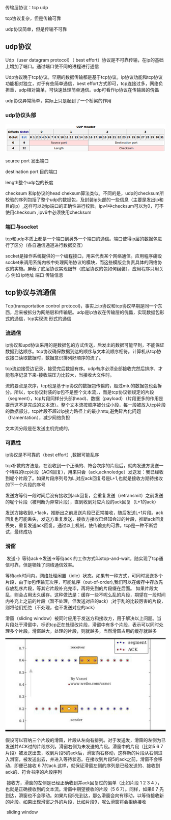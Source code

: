 传输层协议：tcp udp

tcp协议复杂，但是传输可靠

udp协议简单，但是传输不可靠

## udp协议

Udp（user datagram protocol）（ best effort）协议是不可靠传输，在ip的基础上增加了端口。通过端口使不同的进程进行通信

Udp协议晚于tcp协议。早期的数据传输都是基于tcp协议。ip协议功能和tcp协议功能相对独立，对于有些简单通信，best effort方式即可，tcp连接过多，网络负担重，udp相对简单，可快速处理简单通信。udp可看作ip协议在传输层的傀儡

udp协议异常简单，实际上只是起到了一个桥梁的作用

### udp协议头部

![1562591230308](../image/1562591230308.png)

source port 发出端口

destination port 目的端口

length整个udp包的长度

checksum 和ip协议的head cheksum算法类似。不同的是，udp的checksum所校验的序列包括了整个udp的数据包，及封装ip头部的一些信息（主要是发出ip和目的ip）,这样可以对ip端口的正确性进行校验。ipv4中checksum可以为0，可不使用checksum ,ipv6中必须使用checksum

### 端口与socket

tcp和udp本质上都是一个端口到另外一个端口的通信。端口使得ip层的数据包进行了区分（各自通信通道进行数据交互）

​		socket是操作系统提供的一个编程接口，用来代表某个网络通信。应用程序痛殴socket来调用系统内核中处理网络协议的模块，而这些模版会负责具体的网络协议的实施。屏蔽了底层协议实现细节（底层协议的包如何组装），应用程序只用关心 例如 ip地址 端口 传输信息

## tcp协议与流通信

Tcp(transportation control protocol)，事实上ip协议和tcp协议早期是同一个东西，后来被拆分为网络层和传输层。udp是ip协议在传输层的傀儡，实现数据包形式的通信，tcp实现流 形式的通信

### 流通信

ip协议和upd协议采用的是数据包的方式传送，后发出的数据可能早到，不能保证数据到达顺序。tcp协议确保数据到达的顺序与文本流顺序相符。计算机从tcp协议接口读取数据时，数据意识排列好顺序的流了。

tcp流边接受边记录，接受完后数据有序。udp有序必须全部接收完然后排序，才能有序记录下来-接收端压力比较大，当接收大文件时。

流的要点是次序，tcp也是基于ip协议的数据包传输的，超过mtu的数据包也会拆分。所以，tpc协议封装的ip包不是整个文本流，，而是tcp协议锁规定的片段（segment），tcp片段同样分头部(head)、数据（payload）（片段更多的作用是提示这不是完成的文本流）。整个文本流按顺序被分成小段，每一段被放入tcp片段的数据部分。tcp片段不超过ip接力路径上的最小mtu,避免碎片化问题（framentation），减少网络负担

文本流分段是在发送主机完成的，

### 可靠性

ip协议是不可靠的（best effort）,数据可能乱序

tcp补救的方法是，在没收到一个正确的、符合次序的片段后，就向发送方发送一个特殊的tcp片段（ACK回复），用来只会（ack,acknoledge）发送发：我已经收到呢个片段了。如果片段序列号为L,对应ack回复号是L+1,也就是接收方期待接收的下一个片段的序号

发送方等待一段时间后没有接收到ack回复，会重复发送（retransmit）之前发送的呢个片段（被判断为异常片段），直到收到对应片段的ack回复（L+1的ack）

发送方接收到L+1ack，推断出之前发送片段已正常接收，随后发送L+1片段。ack回复也可能丢失，发送方重复发送，接收方接收已经知会过的片段，推断ack回复丢失，重复发送ack回复。通过以上机制，使传输变的可靠。tcp是一种不断尝试，最终成功

### 滑窗

​		发送-》等待ack->发送->等待ack 的工作方式叫stop-and-wait，随实现了tcp通信可靠，但是牺牲了网络通信效率。

​		等待ack时间内，网络处理闲置（idle）状态。如果有一种方式，可同时发送多个片段，由于ip包传输无次序，可能乱序（out-of-order),我们可以在缓存中存放先存放乱序片段，等其它片段补充完毕，再将先到的片段缀在后面。 如果片段太乱，则会占用太久缓存。这种做法是：缓存一些不呢么乱的片段，期望在一段时间内补充上之前的片段（暂不处理，但发送对应的ack）;对于乱的比较厉害的片段，则将他们拒绝（不处理，也不发送对应的ack）

滑窗（sliding window）被同时应用于发送方和接收方，用于解决以上问题。当片段处于滑窗中，标识tcp正在处理改片段，滑窗中有多个片段，表示可以同时处理多个片段。滑窗越大，处理的片段，则就越多，当然滑窗占用的缓存就越多

![1562643345831](../image/1562643345831.png)

​		假设可以容纳三个片段的滑窗，片段从左向有排列。对于发送发，滑窗的左侧为已发送并ACK过的片段序列，滑窗右侧为未发送的片段。滑窗中的片段（比如5 6 7 片段）被发送出去，收到片段5的ack后，滑窗向右移动，这样新的片段从右侧进入滑窗，被发送出去，并进入等待状态。在接收到片段5的ack之前，滑窗不会移动，即便已接收 6 7的ack.这样，就保证滑窗左侧的序列是已经发送的、接收到ack的、符合书序的片段序列

​		接收方，滑窗的左侧是已经正确收到并ack回复过的偏单（比如片段 1 2 3 4 ），也就是正确接收到的文本流。滑窗中期望接收的片段（5 6 7）。同样，如果6 7 先到达，滑窗也不会移动。如果片段5先到达，那么滑窗会向有移动，以等待接收新的片段。如果出现滑窗之外的片段，比如片段9，呢么滑窗将会拒绝接收

​	sliding window









